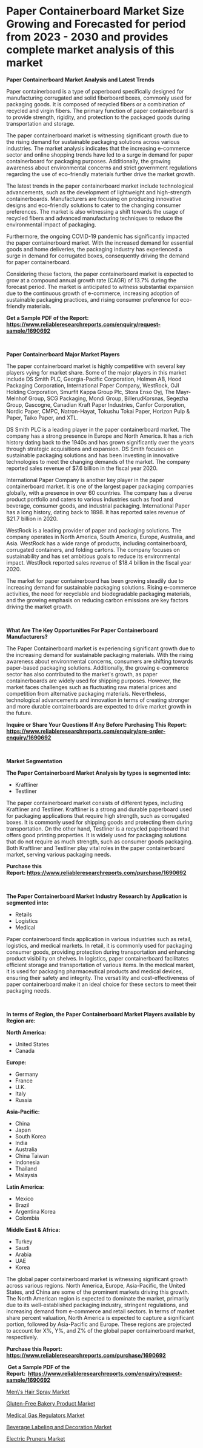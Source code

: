 <p><h1>Paper Containerboard Market Size Growing and Forecasted for period from 2023 - 2030 and provides complete market analysis of this market</h1></p><p><strong>Paper Containerboard Market Analysis and Latest Trends</strong></p>
<p><p>Paper containerboard is a type of paperboard specifically designed for manufacturing corrugated and solid fiberboard boxes, commonly used for packaging goods. It is composed of recycled fibers or a combination of recycled and virgin fibers. The primary function of paper containerboard is to provide strength, rigidity, and protection to the packaged goods during transportation and storage.</p><p>The paper containerboard market is witnessing significant growth due to the rising demand for sustainable packaging solutions across various industries. The market analysis indicates that the increasing e-commerce sector and online shopping trends have led to a surge in demand for paper containerboard for packaging purposes. Additionally, the growing awareness about environmental concerns and strict government regulations regarding the use of eco-friendly materials further drive the market growth.</p><p>The latest trends in the paper containerboard market include technological advancements, such as the development of lightweight and high-strength containerboards. Manufacturers are focusing on producing innovative designs and eco-friendly solutions to cater to the changing consumer preferences. The market is also witnessing a shift towards the usage of recycled fibers and advanced manufacturing techniques to reduce the environmental impact of packaging.</p><p>Furthermore, the ongoing COVID-19 pandemic has significantly impacted the paper containerboard market. With the increased demand for essential goods and home deliveries, the packaging industry has experienced a surge in demand for corrugated boxes, consequently driving the demand for paper containerboard.</p><p>Considering these factors, the paper containerboard market is expected to grow at a compound annual growth rate (CAGR) of 13.7% during the forecast period. The market is anticipated to witness substantial expansion due to the continuous growth of e-commerce, increasing adoption of sustainable packaging practices, and rising consumer preference for eco-friendly materials.</p></p>
<p><strong>Get a Sample PDF of the Report:&nbsp; <a href="https://www.reliableresearchreports.com/enquiry/request-sample/1690692">https://www.reliableresearchreports.com/enquiry/request-sample/1690692</a></strong></p>
<p>&nbsp;</p>
<p><strong>Paper Containerboard Major Market Players</strong></p>
<p><p>The paper containerboard market is highly competitive with several key players vying for market share. Some of the major players in this market include DS Smith PLC, Georgia-Pacific Corporation, Holmen AB, Hood Packaging Corporation, International Paper Company, WestRock, OJI Holding Corporation, Smurfit Kappa Group Plc, Stora Enso Oyj, The Mayr-Melnhof Group, SCG Packaging, Mondi Group, BillerudKorsnas, Segezha Group, Gascogne, Canadian Kraft Paper Industries, Canfor Corporation, Nordic Paper, CMPC, Natron-Hayat, Tokushu Tokai Paper, Horizon Pulp & Paper, Taiko Paper, and XTL.</p><p>DS Smith PLC is a leading player in the paper containerboard market. The company has a strong presence in Europe and North America. It has a rich history dating back to the 1940s and has grown significantly over the years through strategic acquisitions and expansion. DS Smith focuses on sustainable packaging solutions and has been investing in innovative technologies to meet the changing demands of the market. The company reported sales revenue of $7.6 billion in the fiscal year 2020.</p><p>International Paper Company is another key player in the paper containerboard market. It is one of the largest paper packaging companies globally, with a presence in over 60 countries. The company has a diverse product portfolio and caters to various industries such as food and beverage, consumer goods, and industrial packaging. International Paper has a long history, dating back to 1898. It has reported sales revenue of $21.7 billion in 2020.</p><p>WestRock is a leading provider of paper and packaging solutions. The company operates in North America, South America, Europe, Australia, and Asia. WestRock has a wide range of products, including containerboard, corrugated containers, and folding cartons. The company focuses on sustainability and has set ambitious goals to reduce its environmental impact. WestRock reported sales revenue of $18.4 billion in the fiscal year 2020.</p><p>The market for paper containerboard has been growing steadily due to increasing demand for sustainable packaging solutions. Rising e-commerce activities, the need for recyclable and biodegradable packaging materials, and the growing emphasis on reducing carbon emissions are key factors driving the market growth.</p></p>
<p>&nbsp;</p>
<p><strong>What Are The Key Opportunities For Paper Containerboard Manufacturers?</strong></p>
<p><p>The Paper Containerboard market is experiencing significant growth due to the increasing demand for sustainable packaging materials. With the rising awareness about environmental concerns, consumers are shifting towards paper-based packaging solutions. Additionally, the growing e-commerce sector has also contributed to the market's growth, as paper containerboards are widely used for shipping purposes. However, the market faces challenges such as fluctuating raw material prices and competition from alternative packaging materials. Nevertheless, technological advancements and innovation in terms of creating stronger and more durable containerboards are expected to drive market growth in the future.</p></p>
<p><strong>Inquire or Share Your Questions If Any Before Purchasing This Report: <a href="https://www.reliableresearchreports.com/enquiry/pre-order-enquiry/1690692">https://www.reliableresearchreports.com/enquiry/pre-order-enquiry/1690692</a></strong></p>
<p>&nbsp;</p>
<p><strong>Market Segmentation</strong></p>
<p><strong>The Paper Containerboard Market Analysis by types is segmented into:</strong></p>
<p><ul><li>Kraftliner</li><li>Testliner</li></ul></p>
<p><p>The paper containerboard market consists of different types, including Kraftliner and Testliner. Kraftliner is a strong and durable paperboard used for packaging applications that require high strength, such as corrugated boxes. It is commonly used for shipping goods and protecting them during transportation. On the other hand, Testliner is a recycled paperboard that offers good printing properties. It is widely used for packaging solutions that do not require as much strength, such as consumer goods packaging. Both Kraftliner and Testliner play vital roles in the paper containerboard market, serving various packaging needs.</p></p>
<p><strong>Purchase this Report:&nbsp;<a href="https://www.reliableresearchreports.com/purchase/1690692">https://www.reliableresearchreports.com/purchase/1690692</a></strong></p>
<p>&nbsp;</p>
<p><strong>The Paper Containerboard Market Industry Research by Application is segmented into:</strong></p>
<p><ul><li>Retails</li><li>Logistics</li><li>Medical</li></ul></p>
<p><p>Paper containerboard finds application in various industries such as retail, logistics, and medical markets. In retail, it is commonly used for packaging consumer goods, providing protection during transportation and enhancing product visibility on shelves. In logistics, paper containerboard facilitates efficient storage and transportation of various items. In the medical market, it is used for packaging pharmaceutical products and medical devices, ensuring their safety and integrity. The versatility and cost-effectiveness of paper containerboard make it an ideal choice for these sectors to meet their packaging needs.</p></p>
<p>&nbsp;</p>
<p><strong>In terms of Region, the Paper Containerboard Market Players available by Region are:</strong></p>
<p>
    <p> <strong> North America: </strong>
        <ul>
            <li>United States</li>
            <li>Canada</li>
        </ul>
        </p> 
    <p> <strong> Europe: </strong>
        <ul>
            <li>Germany</li>
            <li>France</li>
            <li>U.K.</li>
            <li>Italy</li>
            <li>Russia</li>
        </ul>
        </p> 
    <p> <strong> Asia-Pacific: </strong>
        <ul>
            <li>China</li>
            <li>Japan</li>
            <li>South Korea</li>
            <li>India</li>
            <li>Australia</li>
            <li>China Taiwan</li>
            <li>Indonesia</li>
            <li>Thailand</li>
            <li>Malaysia</li>
        </ul>
        </p> 
    <p> <strong> Latin America: </strong>
        <ul>
            <li>Mexico</li>
            <li>Brazil</li>
            <li>Argentina Korea</li>
            <li>Colombia</li>
        </ul>
        </p> 
    <p> <strong> Middle East & Africa: </strong>
        <ul>
            <li>Turkey</li>
            <li>Saudi</li>
            <li>Arabia</li>
            <li>UAE</li>
            <li>Korea</li>
        </ul>
    </p>
    </p>
<p><p>The global paper containerboard market is witnessing significant growth across various regions. North America, Europe, Asia-Pacific, the United States, and China are some of the prominent markets driving this growth. The North American region is expected to dominate the market, primarily due to its well-established packaging industry, stringent regulations, and increasing demand from e-commerce and retail sectors. In terms of market share percent valuation, North America is expected to capture a significant portion, followed by Asia-Pacific and Europe. These regions are projected to account for X%, Y%, and Z% of the global paper containerboard market, respectively.</p></p>
<p><strong>Purchase this Report: <a href="https://www.reliableresearchreports.com/purchase/1690692">https://www.reliableresearchreports.com/purchase/1690692</a></strong></p>
<p>&nbsp;<strong>Get a Sample PDF of the Report:&nbsp;&nbsp;<a href="https://www.reliableresearchreports.com/enquiry/request-sample/1690692">https://www.reliableresearchreports.com/enquiry/request-sample/1690692</a></strong></p>
<p><strong></strong></p>
<p><p><a href="https://www.linkedin.com/pulse/mens-hair-spray-market-share-amp-new-trends-analysis-report-els1f/">Men\'s Hair Spray Market</a></p><p><a href="https://www.linkedin.com/pulse/gluten-free-bakery-product-market-share-amp-new-trends-analysis/">Gluten-Free Bakery Product Market</a></p><p><a href="https://medium.com/@jazminjones30/medical-gas-regulators-market-the-key-to-successful-business-strategy-forecast-till-2030-602382ff9ce9">Medical Gas Regulators Market</a></p><p><a href="https://www.linkedin.com/pulse/beverage-labeling-decoration-market-size-2023--cqiyf/">Beverage Labeling and Decoration Market</a></p><p><a href="https://medium.com/@terrellconn/electric-pruners-market-the-key-to-successful-business-strategy-forecast-till-2030-48318151f1dd">Electric Pruners Market</a></p></p>
